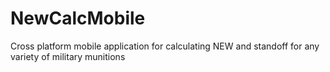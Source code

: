 # NewCalcMobile
 Cross platform mobile application for calculating NEW and standoff for any variety of military munitions
